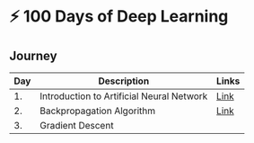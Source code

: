 # :zap: 100 Days of Deep Learning


## Journey

| Day | Description | Links |
| --- | ----------- | ----- |
| 1. | Introduction to Artificial Neural Network | [Link](day-1) |
| 2. | Backpropagation Algorithm | [Link](day-2) |
| 3. | Gradient Descent | |
